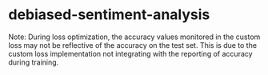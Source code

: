 # debiased-sentiment-analysis

Note: During loss optimization, the accuracy values monitored in the custom loss may not be reflective of the accuracy on the test set.
This is due to the custom loss implementation not integrating with the reporting of accuracy during training.
